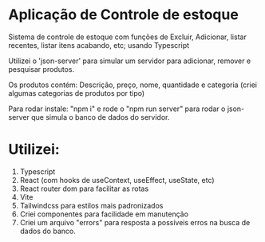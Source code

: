# Aplicação de Controle de estoque

Sistema de controle de estoque com funções de Excluir, Adicionar, listar recentes, listar itens acabando, etc; usando Typescript

Utilizei o 'json-server' para simular um servidor para adicionar, remover e pesquisar produtos.

Os produtos contém: Descrição, preço, nome, quantidade e categoria (criei algumas categorias de produtos por tipo)

Para rodar instale: "npm i" e rode o "npm run server" para rodar o json-server que simula o banco de dados do servidor.

# Utilizei:
1) Typescript
2) React (com hooks de useContext, useEffect, useState, etc)
3) React router dom para facilitar as rotas
4) Vite
5) Tailwindcss para estilos mais padronizados
6) Criei componentes para facilidade em manutenção
7) Criei um arquivo "errors" para resposta a possíveis erros na busca de dados do banco.
